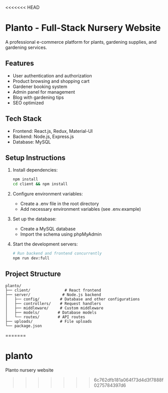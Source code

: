 <<<<<<< HEAD
# Planto - Full-Stack Nursery Website

A professional e-commerce platform for plants, gardening supplies, and gardening services.

## Features

- User authentication and authorization
- Product browsing and shopping cart
- Gardener booking system
- Admin panel for management
- Blog with gardening tips
- SEO optimized

## Tech Stack

- Frontend: React.js, Redux, Material-UI
- Backend: Node.js, Express.js
- Database: MySQL

## Setup Instructions

1. Install dependencies:
   ```bash
   npm install
   cd client && npm install
   ```

2. Configure environment variables:
   - Create a .env file in the root directory
   - Add necessary environment variables (see .env.example)

3. Set up the database:
   - Create a MySQL database
   - Import the schema using phpMyAdmin

4. Start the development servers:
   ```bash
   # Run backend and frontend concurrently
   npm run dev:full
   ```

## Project Structure

```
planto/
├── client/               # React frontend
├── server/              # Node.js backend
│   ├── config/         # Database and other configurations
│   ├── controllers/    # Request handlers
│   ├── middleware/     # Custom middleware
│   ├── models/        # Database models
│   └── routes/        # API routes
├── uploads/            # File uploads
└── package.json
```
=======
# planto
Planto nursery website
>>>>>>> 6c762dfb181a064f73d4d3f7888f0275784397d6
